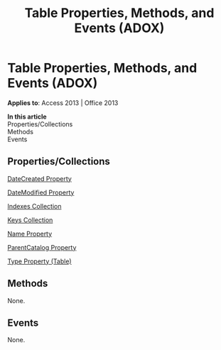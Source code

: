 ﻿---
title: Table Properties, Methods, and Events (ADOX)
TOCTitle: Properties, Methods, and Events
ms:assetid: c1bb1a4b-92dc-25ee-5ab2-be6bbe713e8a
ms:mtpsurl: https://msdn.microsoft.com/library/JJ249942(v=office.15)
ms:contentKeyID: 48547535
ms.date: 09/18/2015
mtps_version: v=office.15
---

# Table Properties, Methods, and Events (ADOX)


**Applies to**: Access 2013 | Office 2013

**In this article**  
Properties/Collections  
Methods  
Events  

## Properties/Collections

[DateCreated Property](datecreated-property-adox.md)

[DateModified Property](datemodified-property-adox.md)

[Indexes Collection](indexes-collection-adox.md)

[Keys Collection](keys-collection-adox.md)

[Name Property](name-property-adox.md)

[ParentCatalog Property](parentcatalog-property-adox.md)

[Type Property (Table)](https://msdn.microsoft.com/library/jj250042\(v=office.15\))

## Methods

None.

## Events

None.

